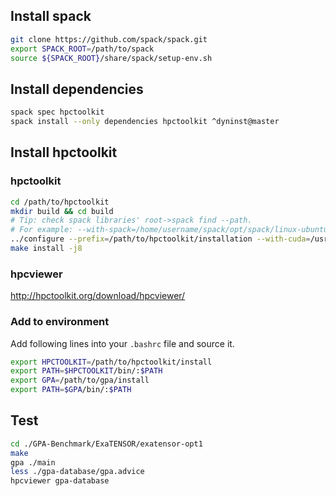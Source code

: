 ## Install spack

```bash
git clone https://github.com/spack/spack.git
export SPACK_ROOT=/path/to/spack
source ${SPACK_ROOT}/share/spack/setup-env.sh
```

## Install dependencies

```bash
spack spec hpctoolkit
spack install --only dependencies hpctoolkit ^dyninst@master
```

## Install hpctoolkit

### hpctoolkit

```bash
cd /path/to/hpctoolkit
mkdir build && cd build
# Tip: check spack libraries' root->spack find --path.  
# For example: --with-spack=/home/username/spack/opt/spack/linux-ubuntu18.04-zen/gcc-7.4.0/
../configure --prefix=/path/to/hpctoolkit/installation --with-cuda=/usr/local/cuda-11.0 --with-cupti=/path/to/cupti/root --with-spack=/path/to/spack/libraries/root
make install -j8
```

### hpcviewer

http://hpctoolkit.org/download/hpcviewer/

### Add to environment

Add following lines into your `.bashrc` file and source it.

```bash
export HPCTOOLKIT=/path/to/hpctoolkit/install
export PATH=$HPCTOOLKIT/bin/:$PATH
export GPA=/path/to/gpa/install
export PATH=$GPA/bin/:$PATH
```

## Test

```bash
cd ./GPA-Benchmark/ExaTENSOR/exatensor-opt1
make
gpa ./main
less ./gpa-database/gpa.advice
hpcviewer gpa-database
```
